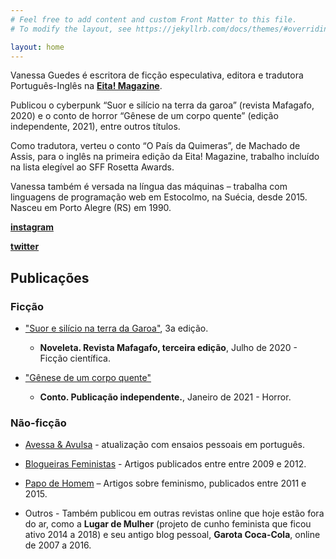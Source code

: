```yaml
---
# Feel free to add content and custom Front Matter to this file.
# To modify the layout, see https://jekyllrb.com/docs/themes/#overriding-theme-defaults

layout: home
---
```


Vanessa Guedes é escritora de ficção especulativa, editora e tradutora Português-Inglês na **[Eita! Magazine](https://www.eitamagazine.com)**.

Publicou o cyberpunk “Suor e silício na terra da garoa” (revista Mafagafo, 2020) e o conto de horror “Gênese de um corpo quente” (edição independente, 2021), entre outros títulos.

Como tradutora, verteu o conto “O País da Quimeras”, de Machado de Assis, para o inglês na primeira edição da Eita! Magazine, trabalho incluído na lista elegível ao SFF Rosetta Awards.

Vanessa também é versada na língua das máquinas – trabalha com linguagens de programação web em Estocolmo, na Suécia, desde 2015. Nasceu em Porto Alegre (RS) em 1990.


**[instagram](https://www.instagram.com/vanessainpixels/)**

**[twitter](https://twitter.com/vanessainpixels)**



## Publicações

### Ficção

* ["Suor e silício na terra da Garoa"](https://mafagaforevista.com.br/edicao-3/), 3a edição.

  * **Noveleta. Revista Mafagafo, terceira edição**, Julho de 2020 - Ficção científica. 
  


* ["Gênese de um corpo quente"](https://www.amazon.com.br/Gênese-corpo-quente-Vanessa-Guedes-ebook/dp/B08VBYLBK6?__mk_pt_BR=ÅMÅŽÕÑ&dchild=1&keywords=vanessa+guedes&qid=1611953260&sr=8-1&linkCode=sl1&tag=viajany-20&linkId=90ad27f413edaffeac915bfb5b486975&language=pt_BR&ref_=as_li_ss_tl)

  * **Conto. Publicação independente.**, Janeiro de 2021 - Horror. 

### Não-ficção

* [Avessa & Avulsa](https://avessaeavulsa.com/) - atualização com ensaios pessoais em português.

* [Blogueiras Feministas](https://blogueirasfeministas.com/?s=Texto+de+Nessa+Guedes) - Artigos publicados entre entre 2009 e 2012.

* [Papo de Homem](https://papodehomem.com.br/autores/vanessa-guedes/#artigos) – Artigos sobre feminismo, publicados entre 2011 e 2015. 

* Outros - Também publicou em outras revistas online que hoje estão fora do ar, como a **Lugar de Mulher** (projeto de cunho feminista que ficou ativo 2014 a 2018) e seu antigo blog pessoal, **Garota Coca-Cola**, online de 2007 a 2016.
